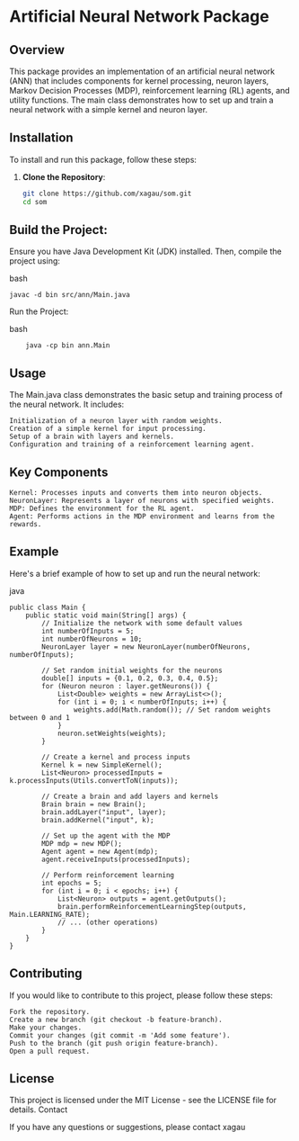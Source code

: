 # Artificial Neural Network Package

## Overview
This package provides an implementation of an artificial neural network (ANN) that includes components for kernel processing, neuron layers, Markov Decision Processes (MDP), reinforcement learning (RL) agents, and utility functions. The main class demonstrates how to set up and train a neural network with a simple kernel and neuron layer.

## Installation
To install and run this package, follow these steps:

1. **Clone the Repository**:
   ```bash
   git clone https://github.com/xagau/som.git
   cd som


## Build the Project:
Ensure you have Java Development Kit (JDK) installed. Then, compile the project using:

bash
```
javac -d bin src/ann/Main.java
```
Run the Project:

bash
```
    java -cp bin ann.Main
```
## Usage

The Main.java class demonstrates the basic setup and training process of the neural network. It includes:

    Initialization of a neuron layer with random weights.
    Creation of a simple kernel for input processing.
    Setup of a brain with layers and kernels.
    Configuration and training of a reinforcement learning agent.

## Key Components

    Kernel: Processes inputs and converts them into neuron objects.
    NeuronLayer: Represents a layer of neurons with specified weights.
    MDP: Defines the environment for the RL agent.
    Agent: Performs actions in the MDP environment and learns from the rewards.

## Example

Here's a brief example of how to set up and run the neural network:

java
```
public class Main {
    public static void main(String[] args) {
        // Initialize the network with some default values
        int numberOfInputs = 5;
        int numberOfNeurons = 10;
        NeuronLayer layer = new NeuronLayer(numberOfNeurons, numberOfInputs);

        // Set random initial weights for the neurons
        double[] inputs = {0.1, 0.2, 0.3, 0.4, 0.5};
        for (Neuron neuron : layer.getNeurons()) {
            List<Double> weights = new ArrayList<>();
            for (int i = 0; i < numberOfInputs; i++) {
                weights.add(Math.random()); // Set random weights between 0 and 1
            }
            neuron.setWeights(weights);
        }

        // Create a kernel and process inputs
        Kernel k = new SimpleKernel();
        List<Neuron> processedInputs = k.processInputs(Utils.convertToN(inputs));

        // Create a brain and add layers and kernels
        Brain brain = new Brain();
        brain.addLayer("input", layer);
        brain.addKernel("input", k);

        // Set up the agent with the MDP
        MDP mdp = new MDP();
        Agent agent = new Agent(mdp);
        agent.receiveInputs(processedInputs);

        // Perform reinforcement learning
        int epochs = 5;
        for (int i = 0; i < epochs; i++) {
            List<Neuron> outputs = agent.getOutputs();
            brain.performReinforcementLearningStep(outputs, Main.LEARNING_RATE);
            // ... (other operations)
        }
    }
}

```

## Contributing

If you would like to contribute to this project, please follow these steps:

    Fork the repository.
    Create a new branch (git checkout -b feature-branch).
    Make your changes.
    Commit your changes (git commit -m 'Add some feature').
    Push to the branch (git push origin feature-branch).
    Open a pull request.

## License

This project is licensed under the MIT License - see the LICENSE file for details.
Contact

If you have any questions or suggestions, please contact xagau
